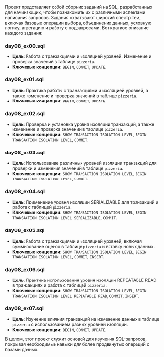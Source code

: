 Проект представляет собой сборник заданий на SQL, разработанных для начинающих, чтобы познакомить их с различными аспектами написания запросов. Задания охватывают широкий спектр тем, включая базовые операции выбора, объединение данных, условную логику, агрегацию и работу с подзапросами. Вот краткое описание каждого задания:

### day08_ex00.sql
- **Цель**: Работа с транзакциями и изоляцией уровней. Изменение и проверка значений в таблице `pizzeria`.
- **Ключевые концепции**: `BEGIN`, `COMMIT`, `UPDATE`.

### day08_ex01.sql
- **Цель**: Практика работы с транзакциями и изоляцией уровней, а также изменение и проверка значений в таблице `pizzeria`.
- **Ключевые концепции**: `BEGIN`, `COMMIT`, `UPDATE`.

### day08_ex02.sql
- **Цель**: Проверка и установка уровня изоляции транзакций, а также изменение и проверка значений в таблице `pizzeria`.
- **Ключевые концепции**: `SHOW TRANSACTION ISOLATION LEVEL`, `BEGIN TRANSACTION ISOLATION LEVEL`, `COMMIT`.

### day08_ex03.sql
- **Цель**: Использование различных уровней изоляции транзакций для проверки и изменения значений в таблице `pizzeria`.
- **Ключевые концепции**: `SHOW TRANSACTION ISOLATION LEVEL`, `BEGIN TRANSACTION ISOLATION LEVEL`, `COMMIT`.

### day08_ex04.sql
- **Цель**: Применение уровня изоляции SERIALIZABLE для транзакций и работа с таблицей `pizzeria`.
- **Ключевые концепции**: `SHOW TRANSACTION ISOLATION LEVEL`, `BEGIN TRANSACTION ISOLATION LEVEL SERIALIZABLE`, `COMMIT`.

### day08_ex05.sql
- **Цель**: Работа с транзакциями и изоляцией уровней, включая суммирование оценок в таблице `pizzeria` и вставку новых данных.
- **Ключевые концепции**: `SHOW TRANSACTION ISOLATION LEVEL`, `BEGIN TRANSACTION ISOLATION LEVEL`, `COMMIT`, `INSERT`.

### day08_ex06.sql
- **Цель**: Практика использования уровня изоляции REPEATABLE READ в транзакциях и работа с таблицей `pizzeria`.
- **Ключевые концепции**: `SHOW TRANSACTION ISOLATION LEVEL`, `BEGIN TRANSACTION ISOLATION LEVEL REPEATABLE READ`, `COMMIT`, `INSERT`.

### day08_ex07.sql
- **Цель**: Изучение влияния транзакций на изменение данных в таблице `pizzeria` с использованием разных уровней изоляции.
- **Ключевые концепции**: `BEGIN`, `COMMIT`, `UPDATE`.

В целом, этот проект служит основой для изучения SQL-запросов, покрывая необходимые навыки для более продвинутых операций с базами данных.